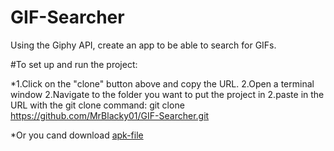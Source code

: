 # GIF-Searcher
Using the Giphy API, create an app to be able to search for GIFs.

#To set up and run the project:

*1.Click on the "clone" button above and copy the URL.
2.Open a terminal window
	2.Navigate to the folder you want to put the project in
		2.paste in the URL with the git clone command: git clone https://github.com/MrBlacky01/GIF-Searcher.git

*Or you cand download [apk-file](https://drive.google.com/open?id=0ByV839FvXofHcnZTdWhuVnlzU00)


